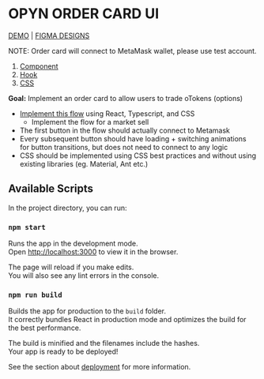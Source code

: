 # OPYN ORDER CARD UI

[DEMO](https://opyn-frontend-assignment.vercel.app/) | [FIGMA DESIGNS](https://www.figma.com/file/CrTP57Fct6z3mp7pFu6mlO/Opyn-Frontend-UI-Task?node-id=0%3A1)

NOTE: Order card will connect to MetaMask wallet, please use test account.

1. [Component](https://github.com/devapurva/opyn-frontend-assignment/blob/main/src/components/OrderCard/index.tsx)
2. [Hook](https://github.com/devapurva/opyn-frontend-assignment/blob/main/src/hooks/connectMetamask.tsx)
3. [CSS](https://github.com/devapurva/opyn-frontend-assignment/blob/main/src/style/_order-card.scss)

**Goal:** Implement an order card to allow users to trade oTokens (options) 

- [Implement this flow](https://www.figma.com/file/CrTP57Fct6z3mp7pFu6mlO/Opyn-Frontend-UI-Task?node-id=1%3A7) using React, Typescript, and CSS
    - Implement the flow for a market sell
- The first button in the flow should actually connect to Metamask
- Every subsequent button should have loading + switching animations for button transitions, but does not need to connect to any logic
- CSS should be implemented using CSS best practices and without using existing libraries (eg. Material, Ant etc.)

## Available Scripts

In the project directory, you can run:

### `npm start`

Runs the app in the development mode.\
Open [http://localhost:3000](http://localhost:3000) to view it in the browser.

The page will reload if you make edits.\
You will also see any lint errors in the console.

### `npm run build`

Builds the app for production to the `build` folder.\
It correctly bundles React in production mode and optimizes the build for the best performance.

The build is minified and the filenames include the hashes.\
Your app is ready to be deployed!

See the section about [deployment](https://facebook.github.io/create-react-app/docs/deployment) for more information.
